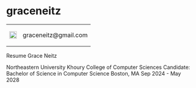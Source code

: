 # graceneitz

<table>
  <tr>
    <td>
      <img width="20" height="20" alt="image" src="https://github.com/user-attachments/assets/f27abec5-f3b2-4b7f-b3f0-052bfe257c56" />
    </td>
    <td>
      <p>graceneitz@gmail.com</p>
    </td>
  </tr>
</table>

Resume
Grace Neitz

Northeastern University Khoury College of Computer Sciences
Candidate: Bachelor of Science in Computer Science 
Boston, MA Sep 2024 - May 2028
